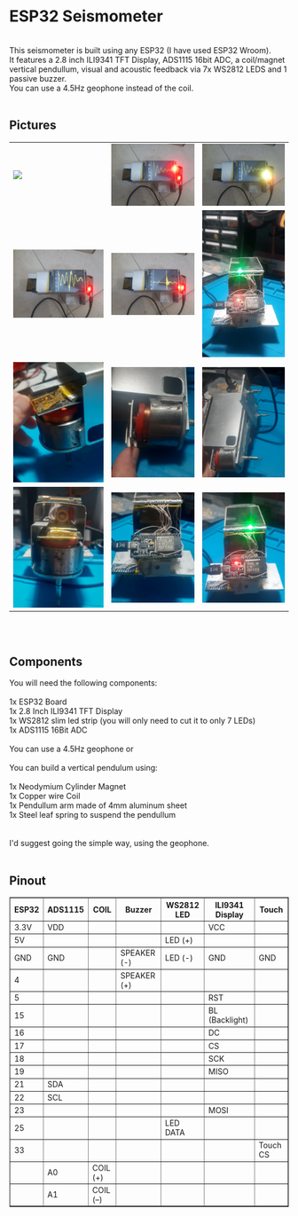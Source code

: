 <h1>ESP32 Seismometer</h1>
<br />
This seismometer is built using any ESP32 (I have used ESP32 Wroom).<br />
It features a 2.8 inch ILI9341 TFT Display, ADS1115 16bit ADC, a coil/magnet vertical pendullum, visual and acoustic feedback via 7x WS2812 LEDS and 1 passive buzzer.<br />
You can use a 4.5Hz geophone instead of the coil.
<br />
<br />
<h2>Pictures</h2>
<table width="100%">
  <tr>
    <td>
      <img src="https://raw.githubusercontent.com/sorinbotirla/ESP32-Seismometer/refs/heads/main/images/ezgif-10ff02c8f18650.gif" />
    </td>
    <td>
      <img src="https://raw.githubusercontent.com/sorinbotirla/ESP32-Seismometer/refs/heads/main/images/20250726_102447.jpg" />
    </td>
    <td>
      <img src="https://raw.githubusercontent.com/sorinbotirla/ESP32-Seismometer/refs/heads/main/images/20250726_102449.jpg" />
    </td>
  </tr>
  <tr>
    <td>
      <img src="https://raw.githubusercontent.com/sorinbotirla/ESP32-Seismometer/refs/heads/main/images/20250726_102458.jpg" />
    </td>
    <td>
      <img src="https://raw.githubusercontent.com/sorinbotirla/ESP32-Seismometer/refs/heads/main/images/20250726_102503.jpg" />
    </td>
    <td>
      <img src="https://raw.githubusercontent.com/sorinbotirla/ESP32-Seismometer/refs/heads/main/images/ezgif-150a4649ac9565.gif" />
    </td>
  </tr>

  <tr>
    <td>
      <img src="https://raw.githubusercontent.com/sorinbotirla/ESP32-Seismometer/refs/heads/main/images/20250726_112213.jpg" />
    </td>
    <td>
      <img src="https://raw.githubusercontent.com/sorinbotirla/ESP32-Seismometer/refs/heads/main/images/20250726_112231.jpg" />
    </td>
    <td>
      <img src="https://raw.githubusercontent.com/sorinbotirla/ESP32-Seismometer/refs/heads/main/images/20250726_112241.jpg" />
    </td>
  </tr>
  <tr>
    <td>
      <img src="https://raw.githubusercontent.com/sorinbotirla/ESP32-Seismometer/refs/heads/main/images/20250726_112248.jpg" />
    </td>
    <td>
      <img src="https://raw.githubusercontent.com/sorinbotirla/ESP32-Seismometer/refs/heads/main/images/20250726_112301.jpg" />
    </td>
    <td>
      <img src="https://raw.githubusercontent.com/sorinbotirla/ESP32-Seismometer/refs/heads/main/images/20250726_112313.jpg" />
    </td>
  </tr>
</table>
<br />
<br />
<h2>Components</h2>
You will need the following components: <br /> <br />
1x ESP32 Board <br />
1x 2.8 Inch ILI9341 TFT Display <br />
1x WS2812 slim led strip (you will only need to cut it to only 7 LEDs) <br />
1x ADS1115 16Bit ADC <br />
 <br />
You can use a 4.5Hz geophone or <br /> <br />
You can build a vertical pendulum using: <br /> <br />
1x Neodymium Cylinder Magnet <br />
1x Copper wire Coil <br />
1x Pendullum arm made of 4mm aluminum sheet  <br />
1x Steel leaf spring to suspend the pendullum <br />
 <br /> <br />
I'd suggest going the simple way, using the geophone.

<br />
<br />
<h2>Pinout</h2>
<table border="1" cellpadding="5" cellspacing="0"  width="100%">
  <tr>
    <th>ESP32</th>
    <th>ADS1115</th>
    <th>COIL</th>
    <th>Buzzer</th>
    <th>WS2812 LED</th>
    <th>ILI9341 Display</th>
    <th>Touch</th>
  </tr>
  <tr>
    <td>3.3V</td>
    <td>VDD</td>
    <td></td>
    <td></td>
    <td></td>
    <td>VCC</td>
    <td></td>
  </tr>
  <tr>
    <td>5V</td>
    <td></td>
    <td></td>
    <td></td>
    <td>LED (+)</td>
    <td></td>
    <td></td>
  </tr>
  <tr>
    <td>GND</td>
    <td>GND</td>
    <td></td>
    <td>SPEAKER (-)</td>
    <td>LED (-)</td>
    <td>GND</td>
    <td>GND</td>
  </tr>
  <tr>
    <td>4</td>
    <td></td>
    <td></td>
    <td>SPEAKER (+)</td>
    <td></td>
    <td></td>
    <td></td>
  </tr>
  <tr>
    <td>5</td>
    <td></td>
    <td></td>
    <td></td>
    <td></td>
    <td>RST</td>
    <td></td>
  </tr>
  <tr>
    <td>15</td>
    <td></td>
    <td></td>
    <td></td>
    <td></td>
    <td>BL (Backlight)</td>
    <td></td>
  </tr>
  <tr>
    <td>16</td>
    <td></td>
    <td></td>
    <td></td>
    <td></td>
    <td>DC</td>
    <td></td>
  </tr>
  <tr>
    <td>17</td>
    <td></td>
    <td></td>
    <td></td>
    <td></td>
    <td>CS</td>
    <td></td>
  </tr>
  <tr>
    <td>18</td>
    <td></td>
    <td></td>
    <td></td>
    <td></td>
    <td>SCK</td>
    <td></td>
  </tr>
  <tr>
    <td>19</td>
    <td></td>
    <td></td>
    <td></td>
    <td></td>
    <td>MISO</td>
    <td></td>
  </tr>
  <tr>
    <td>21</td>
    <td>SDA</td>
    <td></td>
    <td></td>
    <td></td>
    <td></td>
    <td></td>
  </tr>
  <tr>
    <td>22</td>
    <td>SCL</td>
    <td></td>
    <td></td>
    <td></td>
    <td></td>
    <td></td>
  </tr>
  <tr>
    <td>23</td>
    <td></td>
    <td></td>
    <td></td>
    <td></td>
    <td>MOSI</td>
    <td></td>
  </tr>
  <tr>
    <td>25</td>
    <td></td>
    <td></td>
    <td></td>
    <td>LED DATA</td>
    <td></td>
    <td></td>
  </tr>
  <tr>
    <td>33</td>
    <td></td>
    <td></td>
    <td></td>
    <td></td>
    <td></td>
    <td>Touch CS</td>
  </tr>
  <tr>
    <td></td>
    <td>A0</td>
    <td>COIL (+)</td>
    <td></td>
    <td></td>
    <td></td>
    <td></td>
  </tr>
  <tr>
    <td></td>
    <td>A1</td>
    <td>COIL (–)</td>
    <td></td>
    <td></td>
    <td></td>
    <td></td>
  </tr>
</table>
